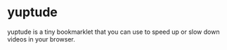 # yuptude
yuptude is a tiny bookmarklet that you can use to speed up or slow down videos in your browser.
